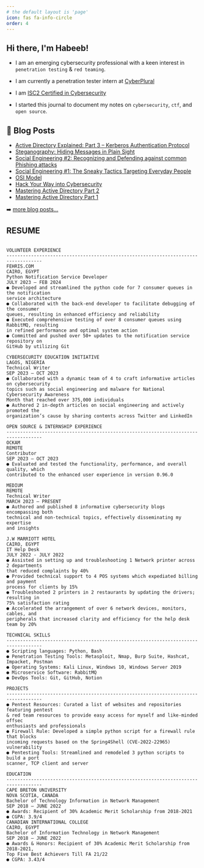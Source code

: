 ```yaml
---
# the default layout is 'page'
icon: fas fa-info-circle
order: 4
---
```


<!-- > Add Markdown syntax content to file `_tabs/about.md`{: .filepath } and it will show up on this page.
{: .prompt-tip } -->


## Hi there, I'm Habeeb!

- I am an emerging cybersecurity professional with a keen interest in `penetration testing` & `red teaming`. 

- I am currently a penetration tester intern at [CyberPlural](https://cyberplural.com/)

- I am [ISC2 Certified in Cybersecurity](https://www.credly.com/badges/69bd2d67-e575-45e2-90c8-ad1d832c98b7/public_url)

- I started this journal to document my notes on `cybersecurity`, `ctf`, and `open source`.


## 📕 Blog Posts

<!-- BLOG-POST-LIST:START -->
- [Active Directory Explained: Part 3 – Kerberos Authentication Protocol](https://blog.cyberplural.com/active-directory-explained-part-3-kerberos-authentication-protocol/)
- [Steganography: Hiding Messages in Plain Sight](https://medium.com/@bl34chchig0/steganography-hiding-messages-in-plain-sight-d237ac8097b3)
- [Social Engineering #2: Recognizing and Defending against common Phishing attacks](https://cysed.org/ncsam23-social-engineering-2/)
- [Social Engineering #1: The Sneaky Tactics Targeting Everyday People](https://cysed.org/ncsam23-social-engineering-1/)
- [OSI Model](https://medium.com/@bl34chchig0/osi-model-understanding-isos-conceptual-framework-for-networking-b8c11d3676a6)
- [Hack Your Way into Cybersecurity](https://medium.com/@bl34chchig0/hack-your-way-into-cybersecurity-mastering-the-basics-with-free-resources-courses-46adc787f063)
- [Mastering Active Directory Part 2](https://medium.com/@bl34chchig0/mastering-active-directory-a-step-by-step-guide-to-building-your-ultimate-lab-environment-part-2-50b6a36f61e6)
- [Mastering Active Directory Part 1](https://medium.com/@bl34chchig0/mastering-active-directory-a-step-by-step-guide-to-building-your-ultimate-lab-environment-part-1-9e99e85da384)
<!-- BLOG-POST-LIST:END -->

➡️ [more blog posts...](https://medium.com/@bl34chchig0/)

## RESUME

```plaintext

VOLUNTEER EXPERIENCE
-----------------------------------------------------------------------------------
FEHRIS.COM                                                               CAIRO, EGYPT
Python Notification Service Developer                                JULY 2023 – FEB 2024
● Developed and streamlined the python code for 7 consumer queues in the notification
service architecture
● Collaborated with the back-end developer to facilitate debugging of the consumer 
queues, resulting in enhanced efficiency and reliability
● Executed comprehensive testing of over 8 consumer queues using RabbitMQ, resulting 
in refined performance and optimal system action
● Committed and pushed over 50+ updates to the notification service repository on 
GitHub by utilizing Git

CYBERSECURITY EDUCATION INITIATIVE                                      LAGOS, NIGERIA
Technical Writer                                                     SEP 2023 – OCT 2023
● Collaborated with a dynamic team of 4 to craft informative articles on cybersecurity
topics such as social engineering and malware for National Cybersecurity Awareness 
Month that reached over 375,000 individuals
● Authored 2 in-depth articles on social engineering and actively promoted the 
organization’s cause by sharing contents across Twitter and LinkedIn

OPEN SOURCE & INTERNSHIP EXPERIENCE
-----------------------------------------------------------------------------------
OCKAM                                                                       REMOTE
Contributor                                                          SEP 2023 – OCT 2023
● Evaluated and tested the functionality, performance, and overall quality, which
contributed to the enhanced user experience in version 0.96.0

MEDIUM                                                                      REMOTE
Technical Writer                                                    MARCH 2023 – PRESENT
● Authored and published 8 informative cybersecurity blogs encompassing both 
technical and non-technical topics, effectively disseminating my expertise
and insights

J.W MARRIOTT HOTEL                                                      CAIRO, EGYPT
IT Help Desk                                                       JULY 2022 - JULY 2022
● Assisted in setting up and troubleshooting 1 Network printer across 2 departments
that reduced complaints by 40%
● Provided technical support to 4 POS systems which expediated billing and payment
process for clients by 15%
● Troubleshooted 2 printers in 2 restaurants by updating the drivers; resulting in
75% satisfaction rating
● Accelerated the arrangement of over 6 network devices, monitors, cables, and
peripherals that increased clarity and efficiency for the help desk team by 20%

TECHNICAL SKILLS
-----------------------------------------------------------------------------------
● Scripting languages: Python, Bash
● Penetration Testing Tools: Metasploit, Nmap, Burp Suite, Hashcat, 
Impacket, Postman
● Operating Systems: Kali Linux, Windows 10, Windows Server 2019
● Microservice Software: RabbitMQ
● DevOps Tools: Git, GitHub, Notion

PROJECTS
-----------------------------------------------------------------------------------
● Pentest Resources: Curated a list of websites and repositories featuring pentest
& red team resources to provide easy access for myself and like-minded offsec
enthusiasts and professionals
● Firewall Rule: Developed a simple python script for a firewall rule that blocks
incoming requests based on the Spring4Shell (CVE-2022-22965) vulnerability
● Pentesting Tools: Streamlined and remodeled 3 python scripts to build a port 
scanner, TCP client and server

EDUCATION
-----------------------------------------------------------------------------------
CAPE BRETON UNIVERSITY                                              NOVA SCOTIA, CANADA
Bachelor of Technology Information in Network Management            SEP 2018 – JUNE 2022
● Awards: Recipient of 30% Academic Merit Scholarship from 2018-2021
● CGPA: 3.9/4
CANADIAN INTERNATIONAL COLLEGE                                          CAIRO, EGYPT
Bachelor of Information Technology in Network Management            SEP 2018 – JUNE 2022
● Awards & Honors: Recipient of 30% Academic Merit Scholarship from 2018-2021,
Top Five Best Achievers Till FA 21/22
● CGPA: 3.43/4
```
